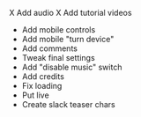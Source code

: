 
X Add audio
X Add tutorial videos
- Add mobile controls
- Add mobile "turn device"
- Add comments
- Tweak final settings
- Add "disable music" switch
- Add credits
- Fix loading
- Put live
- Create slack teaser chars
